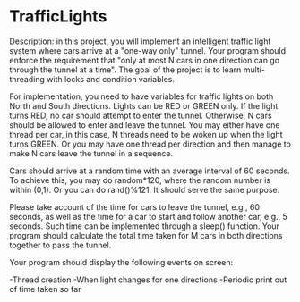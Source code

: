 # TrafficLights
Description: in this project, you will implement an intelligent
traffic light system where cars arrive at a "one-way only" tunnel.
Your program should enforce the requirement that "only at most N
cars in one direction can go through the tunnel at a time".
The goal of the project is to learn multi-threading with locks and
condition variables.

For implementation, you need to have variables for traffic lights
on both North and South directions. Lights can be RED or GREEN only.
If the light turns RED, no car should attempt to enter the tunnel.
Otherwise, N cars should be allowed to enter and leave the tunnel.
You may either have one thread per car, in this case, N threads need
to be woken up when the light turns GREEN. Or you may have one thread
per direction and then manage to make N cars leave the tunnel in a
sequence.

Cars should arrive at a random time with an average interval
of 60 seconds. To achieve this, you may do random*120, where
the random number is within (0,1). Or you can do rand()%121.
It should serve the same purpose.

Please take account of the time for cars to leave the tunnel,
e.g., 60 seconds, as well as the time for a car to start and
follow another car, e.g., 5 seconds. Such time can be implemented
through a sleep() function. Your program should calculate the total
time taken for M cars in both directions together to pass the tunnel.

Your program should display the following events on screen:

-Thread creation
-When light changes for one directions
-Periodic print out of time taken so far
